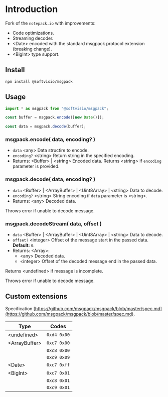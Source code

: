 # Introduction

Fork of the `notepack.io` with improvements:

-   Code optimizations.
-   Streaming decoder.
-   <Date\> encoded with the standard msgpack protocol extension (breaking change).
-   <BigInt\> type support.

## Install

```shell
npm install @softvisio/msgpack
```

## Usage

```javascript
import * as msgpack from "@softvisio/msgpack";

const buffer = msgpack.encode([new Date()]);

const data = msgpack.decode(buffer);
```

### msgpack.encode( data, encoding? )

-   `data` <any\> Data structire to encode.
-   `encoding?` <string\> Return string in the specified encoding.
-   Returns: <Buffer\> | <string\> Encoded data. Returns <string\> if `encoding` parameter is provided.

### msgpack.decode( data, encoding? )

-   `data` <Buffer\> | <ArrayBuffer\> | <Uint8Array\> | <string\> Data to decode.
-   `encoding?` <string\> String encoding if `data` parameter is <string\>.
-   Returns: <any\> Decoded data.

Throws error if unable to decode message.

### msgpack.decodeStream( data, offset )

-   `data` <Buffer\> | <ArrayBuffer\> | <Uint8Array\> | <string\> Data to decode.
-   `offset?` <integer\> Offset of the message start in the passed data. **Default:** `0`.
-   Returns: <Array\>:
    -   <any\> Decoded data.
    -   <integer\> Offset of the decoded message end in the passed data.

Returns <undefined\> if message is incomplete.

Throws error if unable to decode message.

## Custom extensions

Specification [https://github.com/msgpack/msgpack/blob/master/spec.md](https://github.com/msgpack/msgpack/blob/master/spec.md).

| Type           | Codes       |
| -------------- | ----------- |
| <undefined\>   | `0xd4 0x00` |
| <ArrayBuffer\> | `0xc7 0x00` |
|                | `0xc8 0x00` |
|                | `0xc9 0x09` |
| <Date\>        | `0xc7 0xff` |
| <BigInt\>      | `0xc7 0x01` |
|                | `0xc8 0x01` |
|                | `0xc9 0x01` |

